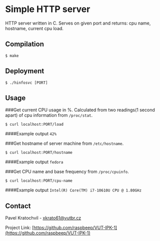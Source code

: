 # Simple HTTP server    

HTTP server written in C. Serves on given port and returns: cpu name, hostname, current cpu load.

## Compilation

```
$ make
```

## Deployment

```
$ ./hinfosvc [PORT]
```

## Usage

###Get current CPU usage in %. Calculated from two readings(1 second apart) of cpu information from `/proc/stat`.
```
$ curl localhost:PORT/load
```
####Example output
``
42%
``

###Get hostname of server machine from `/etc/hostname`.
```
$ curl localhost:PORT/hostname
```
####Example output
``
fedora
``

###Get CPU name and base frequency from `/proc/cpuinfo`.
```
$ curl localhost:PORT/cpu-name
```
####Example output
``
Intel(R) Core(TM) i7-10610U CPU @ 1.80GHz
``

## Contact

Pavel Kratochvil - xkrato61@vutbr.cz

Project Link: [https://github.com/raspbeep/VUT-IPK-1](https://github.com/raspbeep/VUT-IPK-1)

